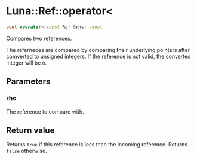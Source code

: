 # Luna::Ref::operator<

```c++
bool operator<(const Ref &rhs) const
```

Compares two references. 

The referneces are compared by comparing their underlying pointers after comverted to unsigned integers. If the reference is not valid, the converted integer will be `0`. 

## Parameters
### rhs
The reference to compare with. 

## Return value
Returns `true` if this reference is less than the incoming reference. Returns `false` otherwise. 

